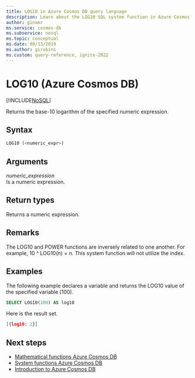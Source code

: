 ```yaml
---
title: LOG10 in Azure Cosmos DB query language
description: Learn about the LOG10 SQL system function in Azure Cosmos DB to return the base-10 logarithm of the specified numeric expression
author: ginamr
ms.service: cosmos-db
ms.subservice: nosql
ms.topic: conceptual
ms.date: 09/13/2019
ms.author: girobins
ms.custom: query-reference, ignite-2022
---
```

# LOG10 (Azure Cosmos DB)
[!INCLUDE[NoSQL](../../includes/appliesto-nosql.md)]

 Returns the base-10 logarithm of the specified numeric expression.  
  
## Syntax
  
```sql
LOG10 (<numeric_expr>)  
```  
  
## Arguments
  
*numeric_expression*  
   Is a numeric expression.  
  
## Return types
  
  Returns a numeric expression.  
  
## Remarks
  
  The LOG10 and POWER functions are inversely related to one another. For example, 10 ^ LOG10(n) = n. This system function will not utilize the index.
  
## Examples
  
  The following example declares a variable and returns the LOG10 value of the specified variable (100).  
  
```sql
SELECT LOG10(100) AS log10 
```  
  
 Here is the result set.  
  
```json
[{log10: 2}]  
```  

## Next steps

- [Mathematical functions Azure Cosmos DB](mathematical-functions.md)
- [System functions Azure Cosmos DB](system-functions.md)
- [Introduction to Azure Cosmos DB](../../introduction.md)
